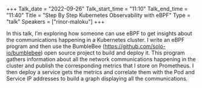 +++
Talk_date = "2022-09-26"
Talk_start_time = "11:10"
Talk_end_time = "11:40"
Title = "Step By Step Kubernetes Observability with eBPF"
Type = "talk"
Speakers = ["rinor-maloku"]
+++

In this talk, I’m exploring how someone can use eBPF to get insights about the communications happening in a Kubernetes cluster. I write an eBPF program and then use the BumbleBee (https://github.com/solo-io/bumblebee) open source project to build and deploy it. This program gathers information about all the network communications happening in the cluster and publish the corresponding metrics that I store on Prometheus. I then deploy a service gets the metrics and correlate them with the Pod and Service IP addresses to build a graph displaying all the communications.
